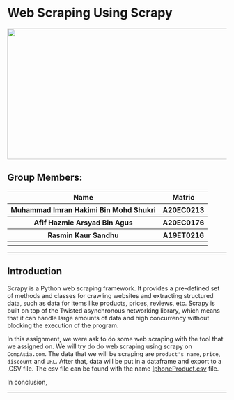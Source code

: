 # **Web Scraping Using Scrapy**
<img src="https://github.com/drshahizan/python-web/blob/main/scrapy/BigMac/1_7KVe2szj1rjt1_Jlmdznkw.png"  width="1000" height="300">

## Group Members:
<table>
  <tr>
    <th>Name</th>
    <th>Matric</th>
  </tr>
  <tr>
    <th>Muhammad Imran Hakimi Bin Mohd Shukri</th>
    <th>A20EC0213</th>
  </tr>
  <tr>
    <th>Afif Hazmie Arsyad Bin Agus</th>
    <th>A20EC0176</th>
  </tr>
    <tr>
    <th>Rasmin Kaur Sandhu</th>
    <th>A19ET0216</th>
  </tr>
    <tr>
    <th></th>
    <th></th>
  </tr>
</table> 

---
**Introduction**
---
Scrapy is a Python web scraping framework. It provides a pre-defined set of methods and classes for crawling websites and extracting structured data, such as data for items like products, prices, reviews, etc. Scrapy is built on top of the Twisted asynchronous networking library, which means that it can handle large amounts of data and high concurrency without blocking the execution of the program.

In this assignment, we were ask to do some web scraping with the tool that we assigned on. We will try do do web scraping using scrapy on `CompAsia.com`. The data that we will be scraping are `product's name`, `price`, `discount` and `URL`. After that, data will be put in a dataframe and export to a .CSV file. The csv file can be found with the name [IphoneProduct.csv](https://github.com/drshahizan/python-web/blob/main/scrapy/BigMac/IphoneProduct.csv) file.

In conclusion,

---
